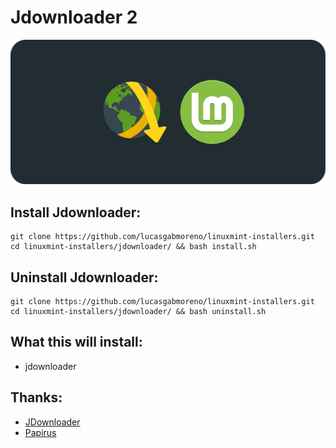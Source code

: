 # Jdownloader 2
![Portada](preview.png?raw=true)

## Install Jdownloader:
```
git clone https://github.com/lucasgabmoreno/linuxmint-installers.git
cd linuxmint-installers/jdownloader/ && bash install.sh
```

## Uninstall Jdownloader:
```
git clone https://github.com/lucasgabmoreno/linuxmint-installers.git
cd linuxmint-installers/jdownloader/ && bash uninstall.sh
```

## What this will install:
* jdownloader

## Thanks:
* [JDownloader](https://jdownloader.org/)
* [Papirus](https://github.com/PapirusDevelopmentTeam)
